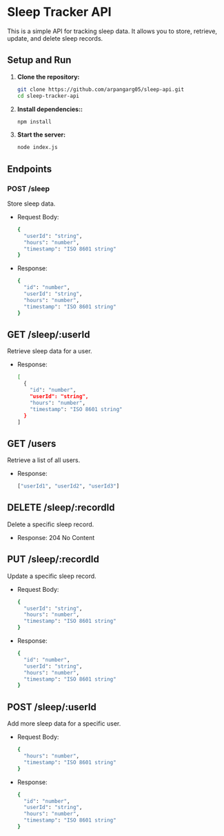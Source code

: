 # Sleep Tracker API

This is a simple API for tracking sleep data. It allows you to store, retrieve, update, and delete sleep records.

## Setup and Run

1. **Clone the repository:**
   ```bash
   git clone https://github.com/arpangarg05/sleep-api.git
   cd sleep-tracker-api
   ```
2. **Install dependencies::**
   ```bash
   npm install
   ```
3. **Start the server:**
     ```bash
   node index.js
   ```
## Endpoints
### POST /sleep
Store sleep data.
- Request Body:
   ```bash
   {
     "userId": "string",
     "hours": "number",
     "timestamp": "ISO 8601 string"
   }
   ```
- Response:
    ```bash
    {
      "id": "number",
      "userId": "string",
      "hours": "number",
      "timestamp": "ISO 8601 string"
    }
    ```
  
  
## GET /sleep/:userId

Retrieve sleep data for a user.
- Response:

    ```bash
    [
      {
        "id": "number",
        "userId": "string",
        "hours": "number",
        "timestamp": "ISO 8601 string"
      }
    ]
     ```
## GET /users
Retrieve a list of all users.

- Response:
    ```bash
    ["userId1", "userId2", "userId3"]
     ```
## DELETE /sleep/:recordId
Delete a specific sleep record.

- Response: 204 No Content
## PUT /sleep/:recordId
Update a specific sleep record.

- Request Body:
    ```bash
    {
      "userId": "string",
      "hours": "number",
      "timestamp": "ISO 8601 string"
    }
    ```
- Response:
    ```bash
    {
      "id": "number",
      "userId": "string",
      "hours": "number",
      "timestamp": "ISO 8601 string"
    }
    ```

## POST /sleep/:userId
Add more sleep data for a specific user.

- Request Body:

    ```bash
    {
      "hours": "number",
      "timestamp": "ISO 8601 string"
    }
    ```
- Response:

    ```bash
    {
      "id": "number",
      "userId": "string",
      "hours": "number",
      "timestamp": "ISO 8601 string"
    }
    ```